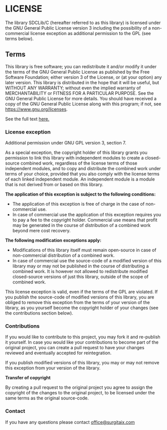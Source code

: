 # LICENSE

The library SDCLib/C (hereafter referred to as this library) is licensed under the GNU General Public License version 3 including the possibility of a non-commercial license exception as additional permission to the GPL (see terms below).

## Terms
This library is free software; you can redistribute it and/or modify it under the terms of the GNU General Public License as published by the Free Software Foundation; either version 3 of the License, or (at your option) any later version. This library is distributed in the hope that it will be useful, but WITHOUT ANY WARRANTY; without even the implied warranty of MERCHANTABILITY or FITNESS FOR A PARTICULAR PURPOSE. See the GNU General Public License for more details. You should have received a copy of the GNU General Public License along with this program; if not, see https://www.gnu.org/licenses.

See the full text [here.](https://www.gnu.org/licenses/gpl-3.0.en.html)

### License exception
Additional permission under GNU GPL version 3, section 7.

As a special exception, the copyright holder of this library grants you permission to link this library with independent modules to create a closed-source combined work, regardless of the license terms of those independent modules, and to copy and distribute the combined work under terms of your choice, provided that you also comply with the license terms of each linked independent module. An independent module is a module that is not derived from or based on this library.

**The application of this exception is subject to the following conditions:**
* The application of this exception is free of charge in the case of non-commercial use.
* In case of commercial use the application of this exception requires you to pay a fee to the copyright holder. Commercial use means that profit may be generated in the course of distribution of a combined work beyond mere cost recovery.

**The following modification exceptions apply:**
* Modifications of this library itself must remain open-source in case of non-commercial distribution of a combined work.
* In case of commercial use the source-code of a modified version of this library may or may not be published in the course of distributing a combined work. It is however not allowed to redistribute modified closed-source versions of just this library, outside of the scope of combined work.

This license exception is valid, even if the terms of the GPL are violated. If you publish the source-code of modified versions of this library, you are obliged to remove this exception from the terms of your version of the library, as you yourself become the copyright holder of your changes (see the contributions section below).

### Contributions
If you would like to contribute to this project, you may fork it and re-publish it yourself. In case you would like your contributions to become part of the original project, you can create a pull request to have your changes reviewed and eventually accepted for reintegration.

If you publish modified versions of this library, you may or may not remove this exception from your version of the library.

**Transfer of copyright**

By creating a pull request to the original project you agree to assign the copyright of the changes to the original project, to be licensed under the same terms as the original source-code.

### Contact
If you have any questions please contact office@surgitaix.com
